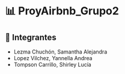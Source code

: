# 📊 ProyAirbnb_Grupo2  

## 👥 Integrantes  
- Lezma Chuchón, Samantha Alejandra  
- Lopez Vilchez, Yannella Andrea  
- Tompson Carrillo, Shirley Lucía  
